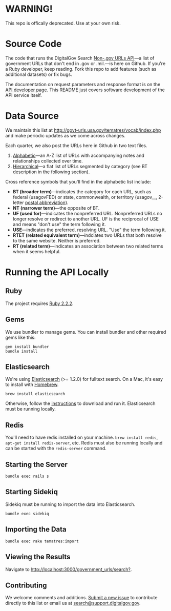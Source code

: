 # WARNING!

This repo is offically deprecated. Use at your own risk.

# Source Code

The code that runs the DigitalGov Search [Non-.gov URLs API](http://search.digitalgov.gov/developer/govt-urls.html)&mdash;a list of government URLs that don't end in .gov or .mil.&mdash;is here on Github. If you're a Ruby developer, keep reading. Fork this repo to add features (such as additional datasets) or fix bugs.

The documentation on request parameters and response format is on the [API developer page](http://search.digitalgov.gov/developer/govt-urls.html). This README just covers software development of the API service itself.

# Data Source

We maintain this list at <http://govt-urls.usa.gov/tematres/vocab/index.php> and make periodic updates as we come across changes.

Each quarter, we also post the URLs here in Github in two text files.

1. [Alphabetic](/government-urls-alphabetic-list.txt)&mdash;an A-Z list of URLs with accompanying notes and relationships collected over time.
2. [Hierarchical](/government-urls-hierarchical-list.txt)&mdash;a flat list of URLs segmented by category (see BT description in the following section).

Cross reference symbols that you'll find in the alphabetic list include:

* **BT (broader term)**&mdash;indicates the category for each URL, such as federal (usagovFED) or state, commonwealth, or territory (usagov__, 2-letter [postal abbreviation](https://www.usps.com/send/official-abbreviations.htm)).
* **NT (narrower term)**&mdash;the opposite of BT. 
* **UF (used for)**&mdash;indicates the nonpreferred URL. Nonpreferred URLs no longer resolve or redirect to another URL. UF is the reciprocal of USE and means "don't use" the term following it.
* **USE**&mdash;indicates the preferred, resolving URL. "Use" the term following it.
* **RTET (related equivalent term)**&mdash;indciates two URLs that both resolve to the same website. Neither is preferred. 
* **RT (related term)**&mdash;indicates an association between two related terms when it seems helpful.

# Running the API Locally

## Ruby

The project requires [Ruby 2.2.2](https://www.ruby-lang.org/en/downloads/).

## Gems

We use bundler to manage gems. You can install bundler and other required gems like this:

    gem install bundler
    bundle install

## Elasticsearch

We're using [Elasticsearch](http://www.elasticsearch.org/) (>= 1.2.0) for fulltext search. On a Mac, it's easy to install with [Homebrew](http://mxcl.github.com/homebrew/).

    brew install elasticsearch

Otherwise, follow the [instructions](http://www.elasticsearch.org/download/) to download and run it.  Elasticsearch must be running locally.

## Redis

You'll need to have redis installed on your machine. `brew install redis`, `apt-get install redis-server`, etc.  Redis must also be running locally and can be started with the `redis-server` command.

## Starting the Server

	bundle exec rails s

## Starting Sidekiq

Sidekiq must be running to import the data into Elasticsearch.

	bundle exec sidekiq

## Importing the Data

	bundle exec rake tematres:import

## Viewing the Results

Navigate to [http://localhost:3000/government_urls/search?](http://localhost:3000/government_urls/search?).

## Contributing

We welcome comments and additions. [Submit a new issue](https://github.com/GSA/govt-urls/issues) to contribute directly to this list or email us at <search@support.digitalgov.gov>.
